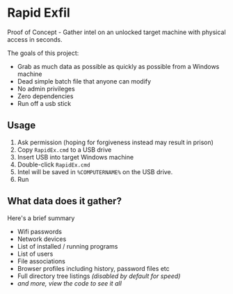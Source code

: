 # Rapid Exfil
Proof of Concept - Gather intel on an unlocked target machine with physical access in seconds.

The goals of this project:
- Grab as much data as possible as quickly as possible from a Windows machine
- Dead simple batch file that anyone can modify
- No admin privileges
- Zero dependencies
- Run off a usb stick

## Usage
1. Ask permission (hoping for forgiveness instead may result in prison)
2. Copy `RapidEx.cmd` to a USB drive
3. Insert USB into target Windows machine
4. Double-click `RapidEx.cmd`
5. Intel will be saved in `%COMPUTERNAME%` on the USB drive.
6. Run

## What data does it gather?
Here's a brief summary
- Wifi passwords
- Network devices
- List of installed / running programs
- List of users
- File associations
- Browser profiles including history, password files etc
- Full directory tree listings *(disabled by default for speed)*
- *and more, view the code to see it all*
